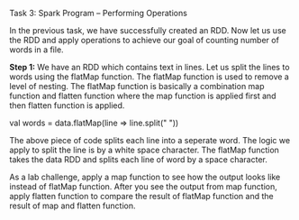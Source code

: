 
Task 3: Spark Program – Performing Operations


In the previous task, we have successfully created an RDD. Now let us use the RDD and apply operations to achieve our goal of counting number of words in a file.

**Step 1:** We have an RDD which contains text in lines. Let us split the lines to words using the flatMap function. The flatMap function is used to remove a level of nesting. The flatMap function is basically a combination map function and flatten function where the map function is applied first and then flatten function is applied.

val words = data.flatMap(line => line.split(" "))

The above piece of code splits each line into a seperate word. The logic we apply to split the line is by a white space character. The flatMap function takes the data RDD and splits each line of word by a space character.

As a lab challenge, apply a map function to see how the output looks like instead of flatMap function. After you see the output from map function, apply flatten function to compare the result of flatMap function and the result of map and flatten function.
